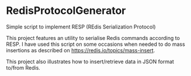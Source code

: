 # RedisProtocolGenerator
Simple script to implement RESP (REdis Serialization Protocol)

This project features an utility to serialise Redis commands according
to RESP. I have used this script on some occasions when needed to do
mass insertions as described on https://redis.io/topics/mass-insert.

This project also illustrates how to insert/retrieve data in JSON format
to/from Redis.
